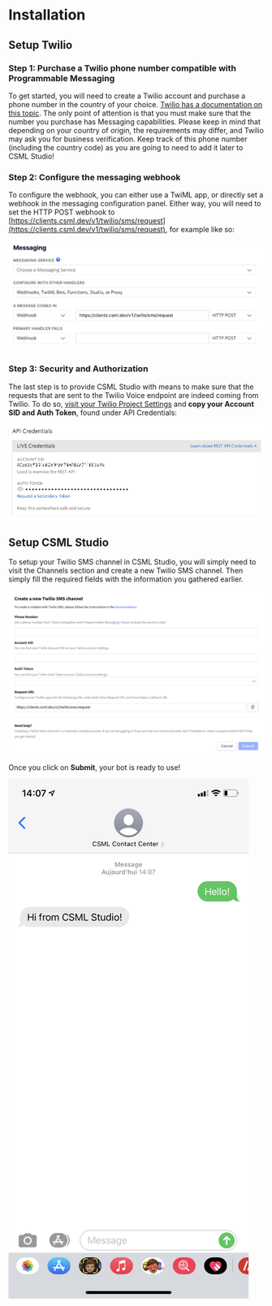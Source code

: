 # Installation

## Setup Twilio

### Step 1: Purchase a Twilio phone number compatible with Programmable Messaging

To get started, you will need to create a Twilio account and purchase a phone number in the country of your choice. [Twilio has a documentation on this topic](https://support.twilio.com/hc/en-us/articles/223135247-How-to-Search-for-and-Buy-a-Twilio-Phone-Number-from-Console). The only point of attention is that you must make sure that the number you purchase has Messaging capabilities. Please keep in mind that depending on your country of origin, the requirements may differ, and Twilio may ask you for business verification. Keep track of this phone number (including the country code) as you are going to need to add it later to CSML Studio!

### Step 2: Configure the messaging webhook

To configure the webhook, you can either use a TwiML app, or directly set a webhook in the messaging configuration panel. Either way, you will need to set the HTTP POST webhook to [https://clients.csml.dev/v1/twilio/sms/request](https://clients.csml.dev/v1/twilio/sms/request), for example like so:

![](<../../.gitbook/assets/image (99).png>)

### Step 3: Security and Authorization

The last step is to provide CSML Studio with means to make sure that the requests that are sent to the Twilio Voice endpoint are indeed coming from Twilio. To do so, [visit your Twilio Project Settings](https://www.twilio.com/console/project/settings) and **copy your Account SID and Auth Token**, found under API Credentials:

![](<../../.gitbook/assets/image (51).png>)

## Setup CSML Studio

To setup your Twilio SMS channel in CSML Studio, you will simply need to visit the Channels section and create a new Twilio SMS channel. Then simply fill the required fields with the information you gathered earlier.

![](<../../.gitbook/assets/image (98).png>)

Once you click on **Submit**, your bot is ready to use!

![](<../../.gitbook/assets/image (100).png>)

